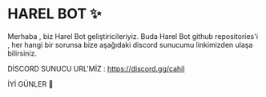 # HAREL BOT ✨
Merhaba , biz Harel Bot geliştiricileriyiz. Buda Harel Bot github repositories'i , her hangi bir sorunsa bize aşağıdaki discord sunucumu linkimizden ulaşa bilirsiniz.

DİSCORD SUNUCU URL'MİZ :
https://discord.gg/cahil

İYİ GÜNLER 💛
